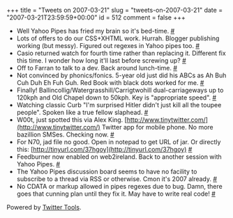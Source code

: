 +++
title = "Tweets on 2007-03-21"
slug = "tweets-on-2007-03-21"
date = "2007-03-21T23:59:59+00:00"
id = 512
comment = false
+++

*   Well Yahoo Pipes has fried my brain so it's bed-time. [#](http://twitter.com/conoro/statuses/10249521)
*   Lots of offers to do our CSS+XHTML work. Hurrah. Blogger publishing working (but messy). Figured out regexes in Yahoo pipes too. [#](http://twitter.com/conoro/statuses/10390971)
*   Casio returned watch for fourth time rather than replacing it. Different fix this time. I wonder how long it'll last before screwing up? [#](http://twitter.com/conoro/statuses/10408631)
*   Off to Farran to talk to a dev. Back around lunch-time. [#](http://twitter.com/conoro/statuses/10410391)
*   Not convinced by phonics/fonics. 5-year old just did his ABCs as Ah Buh Cuh Duh Eh Fuh Guh. Red Book with black dots worked for me. [#](http://twitter.com/conoro/statuses/10504991)
*   Finally! Ballincollig/Watergrasshill/Carrigtwohill dual-carriageways up to 120kph and Old Chapel down to 50kph. Key is "appropriate speed". [#](http://twitter.com/conoro/statuses/10535771)
*   Watching classic Curb "I'm surprised Hitler didn't just kill all the toupee people". Spoken like a true fellow slaphead. [#](http://twitter.com/conoro/statuses/10642751)
*   W00t, just spotted this via Alex King. [http://www.tinytwitter.com/](http://www.tinytwitter.com/) Twitter app for mobile phone. No more bazillion SMSes. Checking now. [#](http://twitter.com/conoro/statuses/10644491)
*   For N70, jad file no good. Open in notepad to get URL of jar. Or directly this: [http://tinyurl.com/37hgoy](http://tinyurl.com/37hgoy) [#](http://twitter.com/conoro/statuses/10653711)
*   Feedburner now enabled on web2ireland. Back to another session with Yahoo Pipes. [#](http://twitter.com/conoro/statuses/10683391)
*   The Yahoo Pipes discussion board seems to have no facility to subscribe to a thread via RSS or otherwise. Cmon it's 2007 already. [#](http://twitter.com/conoro/statuses/10714591)
*   No CDATA or markup allowed in pipes regexes due to bug. Damn, there goes that cunning plan until they fix it. May have to write real code! [#](http://twitter.com/conoro/statuses/10718751)

Powered by [Twitter Tools](http://alexking.org/projects/wordpress).
